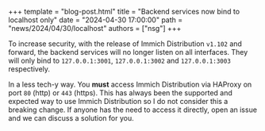 +++
template = "blog-post.html"
title = "Backend services now bind to localhost only"
date = "2024-04-30 17:00:00"
path = "news/2024/04/30/localhost"
authors = ["nsg"]
+++

To increase security, with the release of Immich Distribution `v1.102` and forward, the backend services will no longer listen on all interfaces. They will only bind to `127.0.0.1:3001`, `127.0.0.1:3002` and `127.0.0.1:3003` respectively.

In a less tech-y way. You **must** access Immich Distribution via HAProxy on port `80` (http) or `443` (https). This has always been the supported and expected way to use Immich Distribution so I do not consider this a breaking change. If anyone has the need to access it directly, open an issue and we can discuss a solution for you.
